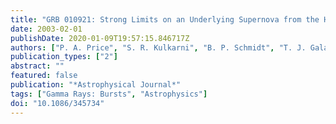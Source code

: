 ```yaml
---
title: "GRB 010921: Strong Limits on an Underlying Supernova from the Hubble Space Telescope"
date: 2003-02-01
publishDate: 2020-01-09T19:57:15.846717Z
authors: ["P. A. Price", "S. R. Kulkarni", "B. P. Schmidt", "T. J. Galama", "J. S. Bloom", "E. Berger", "D. A. Frail", "S. G. Djorgovski", "D. W. Fox", "A. A. Henden", "S. Klose", "F. A. Harrison", "D. E. Reichart", "R. Sari", "S. A. Yost", "T. S. Axelrod", "P. McCarthy", "J. Holtzman", "J. P. Halpern", "R. A. Kimble", "J. C. Wheeler", "R. A. Chevalier", "K. Hurley", "G. R. Ricker", "E. Costa", "F. Frontera", "L. Piro"]
publication_types: ["2"]
abstract: ""
featured: false
publication: "*Astrophysical Journal*"
tags: ["Gamma Rays: Bursts", "Astrophysics"]
doi: "10.1086/345734"
---
```


